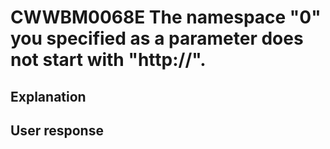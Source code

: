 # CWWBM0068E The namespace "0" you specified as a parameter does not start with "http://".

## Explanation

## User response
